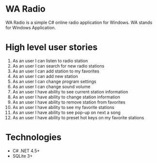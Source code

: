 # WA Radio

WA Radio is a simple C# online radio application for Windows. WA stands
for Windows Application.

# High level user stories

1. As an user I can listen to radio station
2. As an user I can search for new radio stations
3. As an user I can add station to my favorites
4. As an user I can add new station
5. As an user I can change program settings
6. As an user I can change sound volume
7. As an user I have ability to see current station information
8. As an user I have ability to change station information
9. As an user I have ability to remove station from favorites
10. As an user I have ability to see my favorite stations
11. As an user I have ability to see pop-up on next a song
12. As an user I have ability to preset hot keys on my favorite stations

# Technologies

- C# .NET 4.5+
- SQLite 3+
